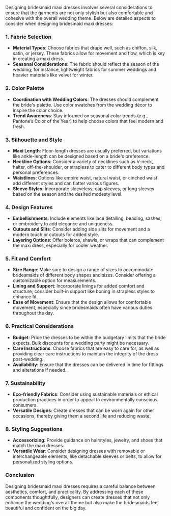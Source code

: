 Designing bridesmaid maxi dresses involves several considerations to ensure that the garments are not only stylish but also comfortable and cohesive with the overall wedding theme. Below are detailed aspects to consider when designing bridesmaid maxi dresses:

### 1. **Fabric Selection**
   - **Material Types**: Choose fabrics that drape well, such as chiffon, silk, satin, or jersey. These fabrics allow for movement and flow, which is key in creating a maxi dress.
   - **Seasonal Considerations**: The fabric should reflect the season of the wedding; for instance, lightweight fabrics for summer weddings and heavier materials like velvet for winter.

### 2. **Color Palette**
   - **Coordination with Wedding Colors**: The dresses should complement the bride's palette. Use color swatches from the wedding décor to inspire the color choice.
   - **Trend Awareness**: Stay informed on seasonal color trends (e.g., Pantone’s Color of the Year) to help choose colors that feel modern and fresh.

### 3. **Silhouette and Style**
   - **Maxi Length**: Floor-length dresses are usually preferred, but variations like ankle-length can be designed based on a bride's preference.
   - **Neckline Options**: Consider a variety of necklines such as V-neck, halter, off-the-shoulder, or strapless to cater to different body types and personal preferences.
   - **Waistlines**: Options like empire waist, natural waist, or cinched waist add different styles and can flatter various figures.
   - **Sleeve Styles**: Incorporate sleeveless, cap sleeves, or long sleeves based on the season and the desired modesty level.

### 4. **Design Features**
   - **Embellishments**: Include elements like lace detailing, beading, sashes, or embroidery to add elegance and uniqueness.
   - **Cutouts and Slits**: Consider adding side slits for movement and a modern touch or cutouts for added style.
   - **Layering Options**: Offer boleros, shawls, or wraps that can complement the maxi dress, especially for cooler weather.

### 5. **Fit and Comfort**
   - **Size Range**: Make sure to design a range of sizes to accommodate bridesmaids of different body shapes and sizes. Consider offering a customizable option for measurements.
   - **Lining and Support**: Incorporate linings for added comfort and structure; consider built-in support like boning in strapless styles to enhance fit.
   - **Ease of Movement**: Ensure that the design allows for comfortable movement, especially since bridesmaids often have various duties throughout the day.

### 6. **Practical Considerations**
   - **Budget**: Price the dresses to be within the budgetary limits that the bride expects. Bulk discounts for a wedding party might be necessary.
   - **Care Instructions**: Choose fabrics that are easy to care for, as well as providing clear care instructions to maintain the integrity of the dress post-wedding.
   - **Availability**: Ensure that the dresses can be delivered in time for fittings and alterations if needed.

### 7. **Sustainability**
   - **Eco-friendly Fabrics**: Consider using sustainable materials or ethical production practices in order to appeal to environmentally conscious consumers.
   - **Versatile Designs**: Create dresses that can be worn again for other occasions, thereby giving them a second life and reducing waste.

### 8. **Styling Suggestions**
   - **Accessorizing**: Provide guidance on hairstyles, jewelry, and shoes that match the maxi dresses.
   - **Versatile Wear**: Consider designing dresses with removable or interchangeable elements, like detachable sleeves or belts, to allow for personalized styling options.

### Conclusion
Designing bridesmaid maxi dresses requires a careful balance between aesthetics, comfort, and practicality. By addressing each of these components thoughtfully, designers can create dresses that not only enhance the wedding's overall theme but also make the bridesmaids feel beautiful and confident on the big day.